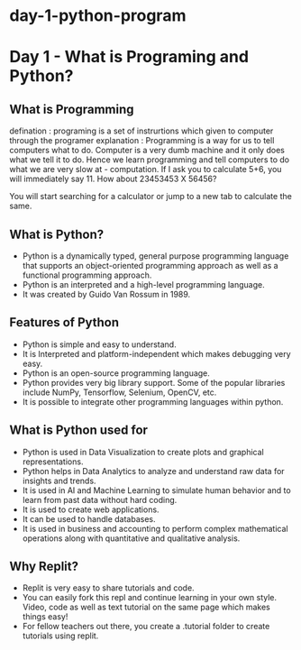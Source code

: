 # day-1-python-program
# Day 1 - What is Programing and Python?
## What is Programming
defination : programing is a set of instrurtions which given to computer through the programer
 explanation : Programming is a way for us to tell computers what to do. Computer is a very dumb machine and it only does what we tell it to do. Hence we learn programming and tell computers to do what we are very slow at - computation. 
If I ask you to calculate 5+6, you will immediately say 11. 
How about 23453453 X 56456?

You will start searching for a calculator or jump to a new tab to calculate the same. 

## What is Python?

-   Python is a dynamically typed, general purpose programming language that supports an object-oriented programming approach as well as a functional programming approach.
-   Python is an interpreted and a high-level programming language.
-   It was created by Guido Van Rossum in 1989. 

## Features of Python

-   Python is simple and easy to understand.
-   It is Interpreted and platform-independent which makes debugging very easy.
-   Python is an open-source programming language.
-   Python provides very big library support. Some of the popular libraries include NumPy, Tensorflow, Selenium, OpenCV, etc.
-   It is possible to integrate other programming languages within python.

## What is Python used for

-   Python is used in Data Visualization to create plots and graphical representations.
-   Python helps in Data Analytics to analyze and understand raw data for insights and trends.
-   It is used in AI and Machine Learning to simulate human behavior and to learn from past data without hard coding.
-   It is used to create web applications.
-   It can be used to handle databases.
-   It is used in business and accounting to perform complex mathematical operations along with quantitative and qualitative analysis.

## Why Replit?
- Replit is very easy to share tutorials and code.
- You can easily fork this repl and continue learning in your own style. Video, code as well as text tutorial on the same page which makes things easy!
- For fellow teachers out there, you create a .tutorial folder to create tutorials using replit.
